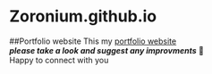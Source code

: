 # Zoronium.github.io
##Portfolio website
This my [portfolio website](https://zoronium.github.io)<br>
**_please take a look and suggest any improvments_** 🙂<br>
Happy to connect with you 
